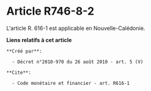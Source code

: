 # Article R746-8-2

L'article R. 616-1 est applicable en Nouvelle-Calédonie.

**Liens relatifs à cet article**

	**Créé par**:

	  - Décret n°2010-970 du 26 août 2010 - art. 5 (V)

	**Cite**:

	  - Code monétaire et financier - art. R616-1
